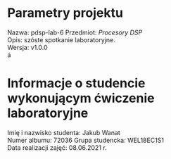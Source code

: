# Parametry projektu
Nazwa:      pdsp-lab-6 
Przedmiot:  *Procesory DSP*  
Opis:   szóste spotkanie laboratoryjne.  
Wersja: v1.0.0  
a
# Informacje o studencie wykonującym ćwiczenie laboratoryjne
Imię i nazwisko studenta:   Jakub Wanat  
Numer albumu:               72036
Grupa studencka:            WEL18EC1S1  
Data realizacji zajęć:      08.06.2021 r. 
